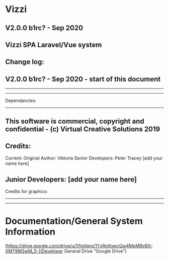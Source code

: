 # Vizzi 
## V2.0.0 b1rc? - Sep 2020
## Vizzi SPA Laravel/Vue system

### 
## Change log:
## V2.0.0 b1rc? - Sep 2020 - start of this document

--------------------
--------------------
Dependancies:

--------------------
This software is commercial, copyright and confidential - (c) Virtual Creative Solutions 2019
--------------------
Credits:
--------------------
Current:
Original Author: Viktoria
Senior Developers:
Peter Tracey
[add your name here]

Junior Developers:
[add your name here]
--------------------

Credits for graphics:

--------------------



--------------------

# Documentation/General System Information 
[https://drive.google.com/drive/u/1/folders/1YxRojttxecQw4MpMBvBX-XMT9M3wM_5-](Developer General Drive "Google Drive")

